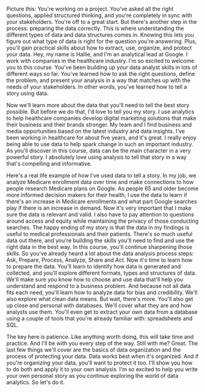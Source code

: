 
Picture this: You're working on a project. You've asked all the right questions, applied structured thinking, and you're completely in sync with your stakeholders. You're off to a great start. But there's another step in the process: preparing the data correctly. This is where understanding the different types of data and data structures comes in. Knowing this lets you figure out what type of data is right for the question you're answering. Plus, you'll gain practical skills about how to extract, use, organize, and protect your data. Hey, my name is Hallie, and I'm an analytical lead at Google. I work with companies in the healthcare industry. I'm so excited to welcome you to this course. You've been building up your data analyst skills in lots of different ways so far. You've learned how to ask the right questions, define the problem, and present your analysis in a way that matches up with the needs of your stakeholders. In other words, you've learned how to tell a story using data.

Now we'll learn more about the data that you'll need to tell the best story possible. But before we do that, I'd love to tell you my story. I use analytics to help healthcare companies develop digital marketing solutions that make their business and their brands stronger. My team and I find business and media opportunities based on the latest industry and data insights. I've been working in healthcare for about five years, and it's great. I really enjoy being able to use data to help spark change in such an important industry. As you'll discover in this course, data can be the main character in a very powerful story. I absolutely love using analysis to tell that story in a way that's compelling and informative.

Here's a real life example of how I've used data to tell a story. In my job, we analyze Medicare enrollment data over time and make connections to how people research Medicare plans on Google. As people 65 and older become more informed decision makers for their health, I use the data to learn if there's an increase in Medicare enrollments and what part Google searches play if there is an increase in demand. Now it's very important that I make sure the data is relevant and valid. I also have to pay attention to questions around access and equity while maintaining the privacy of those conducting searches. The happy ending of my story is that the data in my findings is useful to medical professionals and their patients. There's so much useful data out there, and you're building the skills you'll need to find and use the right data in the best way. In this course, you'll continue sharpening those skills. So you've already heard a lot about the data analysis process steps: Ask, Prepare, Process, Analyze, Share and Act. Now it's time to learn how to prepare the data. You'll learn to identify how data is generated and collected, and you'll explore different formats, types and structures of data. We'll make sure you know how to choose and use data that'll help you understand and respond to a business problem. And because not all data fits each need, you'll learn how to analyze data for bias and credibility. We'll also explore what clean data means. But wait, there's more. You'll also get up close and personal with databases. We'll cover what they are and how analysts use them. You'll even get to extract your own data from a database using a couple of tools that you're already familiar with: spreadsheets and SQL.

The key here is patience. Like anything worth doing, this will take time and practice. And I'll be with you every step of the way. Still with me? Great. The last few things we'll cover are the basics of data organization and the process of protecting your data. Data works best when it's organized. And if you're organizing your data, you'll want to protect it too. I'll show you how to do both and apply it to your own analysis. I'm so excited to help you write your own personal story as you continue exploring the world of data analytics. So let's do it.